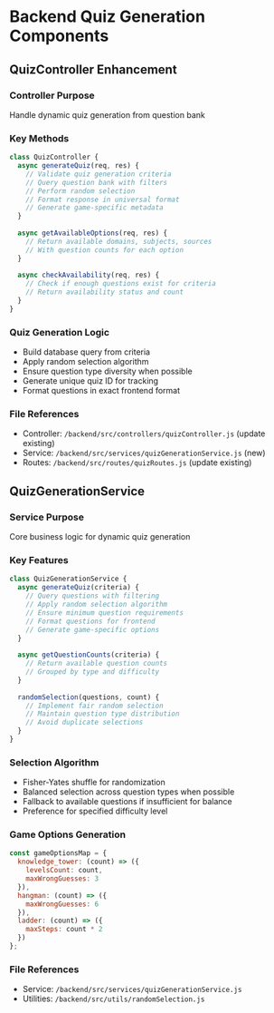 # Backend Quiz Generation Components

## QuizController Enhancement

### Controller Purpose
Handle dynamic quiz generation from question bank

### Key Methods
```javascript
class QuizController {
  async generateQuiz(req, res) {
    // Validate quiz generation criteria
    // Query question bank with filters
    // Perform random selection
    // Format response in universal format
    // Generate game-specific metadata
  }
  
  async getAvailableOptions(req, res) {
    // Return available domains, subjects, sources
    // With question counts for each option
  }
  
  async checkAvailability(req, res) {
    // Check if enough questions exist for criteria
    // Return availability status and count
  }
}
```

### Quiz Generation Logic
- Build database query from criteria
- Apply random selection algorithm
- Ensure question type diversity when possible
- Generate unique quiz ID for tracking
- Format questions in exact frontend format

### File References
- Controller: `/backend/src/controllers/quizController.js` (update existing)
- Service: `/backend/src/services/quizGenerationService.js` (new)
- Routes: `/backend/src/routes/quizRoutes.js` (update existing)

## QuizGenerationService

### Service Purpose
Core business logic for dynamic quiz generation

### Key Features
```javascript
class QuizGenerationService {
  async generateQuiz(criteria) {
    // Query questions with filtering
    // Apply random selection algorithm
    // Ensure minimum question requirements
    // Format questions for frontend
    // Generate game-specific options
  }
  
  async getQuestionCounts(criteria) {
    // Return available question counts
    // Grouped by type and difficulty
  }
  
  randomSelection(questions, count) {
    // Implement fair random selection
    // Maintain question type distribution
    // Avoid duplicate selections
  }
}
```

### Selection Algorithm
- Fisher-Yates shuffle for randomization
- Balanced selection across question types when possible
- Fallback to available questions if insufficient for balance
- Preference for specified difficulty level

### Game Options Generation
```javascript
const gameOptionsMap = {
  knowledge_tower: (count) => ({
    levelsCount: count,
    maxWrongGuesses: 3
  }),
  hangman: (count) => ({
    maxWrongGuesses: 6
  }),
  ladder: (count) => ({
    maxSteps: count * 2
  })
};
```

### File References
- Service: `/backend/src/services/quizGenerationService.js`
- Utilities: `/backend/src/utils/randomSelection.js`
